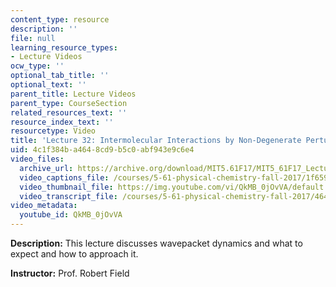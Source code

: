 ```yaml
---
content_type: resource
description: ''
file: null
learning_resource_types:
- Lecture Videos
ocw_type: ''
optional_tab_title: ''
optional_text: ''
parent_title: Lecture Videos
parent_type: CourseSection
related_resources_text: ''
resource_index_text: ''
resourcetype: Video
title: 'Lecture 32: Intermolecular Interactions by Non-Degenerate Perturbation Theory'
uid: 4c1f384b-a464-8cd9-b5c0-abf943e9c6e4
video_files:
  archive_url: https://archive.org/download/MIT5.61F17/MIT5_61F17_Lecture_32_300k.mp4
  video_captions_file: /courses/5-61-physical-chemistry-fall-2017/1f6590dca8e55da78085b532e791f4eb_QkMB_0jOvVA.vtt
  video_thumbnail_file: https://img.youtube.com/vi/QkMB_0jOvVA/default.jpg
  video_transcript_file: /courses/5-61-physical-chemistry-fall-2017/464ff121820a8e56443f99039998e09a_QkMB_0jOvVA.pdf
video_metadata:
  youtube_id: QkMB_0jOvVA
---
```


**Description:** This lecture discusses wavepacket dynamics and what to expect and how to approach it.

**Instructor:** Prof. Robert Field
